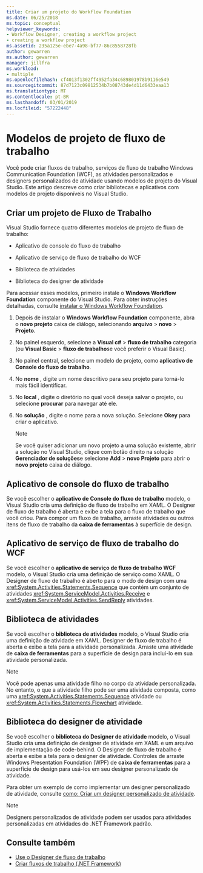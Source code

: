 ```yaml
---
title: Criar um projeto do Workflow Foundation
ms.date: 06/25/2018
ms.topic: conceptual
helpviewer_keywords:
- Workflow Designer, creating a workflow project
- creating a workflow project
ms.assetid: 235a125e-ebe7-4a98-bf77-86c8558728fb
author: gewarren
ms.author: gewarren
manager: jillfra
ms.workload:
- multiple
ms.openlocfilehash: cf4013f1302ff4952fa34c689801978b9116e549
ms.sourcegitcommit: 87d7123c09812534b7b08743de4d11d6433eaa13
ms.translationtype: MT
ms.contentlocale: pt-BR
ms.lasthandoff: 03/01/2019
ms.locfileid: "57222448"
---
```

# <a name="workflow-project-templates"></a>Modelos de projeto de fluxo de trabalho

Você pode criar fluxos de trabalho, serviços de fluxo de trabalho Windows Communication Foundation (WCF), as atividades personalizados e designers personalizados de atividade usando modelos de projeto do Visual Studio. Este artigo descreve como criar bibliotecas e aplicativos com modelos de projeto disponíveis no Visual Studio.

## <a name="create-a-workflow-project"></a>Criar um projeto de Fluxo de Trabalho

Visual Studio fornece quatro diferentes modelos de projeto de fluxo de trabalho:

- Aplicativo de console do fluxo de trabalho

- Aplicativo de serviço de fluxo de trabalho do WCF

- Biblioteca de atividades

- Biblioteca do designer de atividade

Para acessar esses modelos, primeiro instale o **Windows Workflow Foundation** componente do Visual Studio. Para obter instruções detalhadas, consulte [instalar o Windows Workflow Foundation](developing-applications-with-the-workflow-designer.md#install-windows-workflow-foundation).

1. Depois de instalar o **Windows Workflow Foundation** componente, abra o **novo projeto** caixa de diálogo, selecionando **arquivo** > **novo**  >  **Projeto**.

1. No painel esquerdo, selecione a **Visual c#** > **fluxo de trabalho** categoria (ou **Visual Basic** > **fluxo de trabalho**se você preferir o Visual Basic).

1. No painel central, selecione um modelo de projeto, como **aplicativo de Console do fluxo de trabalho**.

1. No **nome** , digite um nome descritivo para seu projeto para torná-lo mais fácil identificar.

1. No **local** , digite o diretório no qual você deseja salvar o projeto, ou selecione **procurar** para navegar até ele.

1. No **solução** , digite o nome para a nova solução. Selecione **Okey** para criar o aplicativo.

   > [!NOTE]
   > Se você quiser adicionar um novo projeto a uma solução existente, abrir a solução no Visual Studio, clique com botão direito na solução **Gerenciador de soluções**e selecione **Add** > **novo Projeto** para abrir o **novo projeto** caixa de diálogo.

## <a name="workflow-console-app"></a>Aplicativo de console do fluxo de trabalho

Se você escolher o **aplicativo de Console do fluxo de trabalho** modelo, o Visual Studio cria uma definição de fluxo de trabalho em XAML. O Designer de fluxo de trabalho é aberta e exibe a tela para o fluxo de trabalho que você criou. Para compor um fluxo de trabalho, arraste atividades ou outros itens de fluxo de trabalho da **caixa de ferramentas** à superfície de design.

## <a name="wcf-workflow-service-app"></a>Aplicativo de serviço de fluxo de trabalho do WCF

Se você escolher o **aplicativo de serviço de fluxo de trabalho WCF** modelo, o Visual Studio cria uma definição de serviço como XAML. O Designer de fluxo de trabalho é aberto para o modo de design com uma <xref:System.Activities.Statements.Sequence> que contém um conjunto de atividades <xref:System.ServiceModel.Activities.Receive> e <xref:System.ServiceModel.Activities.SendReply> atividades.

## <a name="activity-library"></a>Biblioteca de atividades

Se você escolher o **biblioteca de atividades** modelo, o Visual Studio cria uma definição de atividade em XAML. Designer de fluxo de trabalho é aberta e exibe a tela para a atividade personalizada. Arraste uma atividade de **caixa de ferramentas** para a superfície de design para incluí-lo em sua atividade personalizada.

> [!NOTE]
> Você pode apenas uma atividade filho no corpo da atividade personalizada. No entanto, o que a atividade filho pode ser uma atividade composta, como uma <xref:System.Activities.Statements.Sequence> atividade ou <xref:System.Activities.Statements.Flowchart> atividade.

## <a name="activity-designer-library"></a>Biblioteca do designer de atividade

Se você escolher o **biblioteca do Designer de atividade** modelo, o Visual Studio cria uma definição de designer de atividade em XAML e um arquivo de implementação de code-behind. O Designer de fluxo de trabalho é aberta e exibe a tela para o designer de atividade. Controles de arraste Windows Presentation Foundation (WPF) de **caixa de ferramentas** para a superfície de design para usá-los em seu designer personalizado de atividade.

Para obter um exemplo de como implementar um designer personalizado de atividade, consulte [como: Criar um designer personalizado de atividade](/dotnet/framework/windows-workflow-foundation/how-to-create-a-custom-activity-designer).

> [!NOTE]
> Designers personalizados de atividade podem ser usados para atividades personalizadas em atividades do .NET Framework padrão.

## <a name="see-also"></a>Consulte também

- [Use o Designer de fluxo de trabalho](developing-applications-with-the-workflow-designer.md)
- [Criar fluxos de trabalho (.NET Framework)](/dotnet/framework/windows-workflow-foundation/designing-workflows)